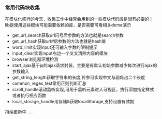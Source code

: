 ﻿### 常用代码块收集

在模块化盛行的今天，收集工作中经常会用到的一些模块代码段是很有必要的！
lib是使用这些模块可能需要依赖的库，是否需要可看相关dome演示

* get_url_search获取url问号后参数的方法也就是search参数
* get_url_hash获取url#后参数的方法也就是hash值
* word_limit实现input还可输入字数的限制提示
* input_clear实现input右边一个叉叉清除内容的模块
* browser浏览器环境检测
* start_ajax基于jq的ajax请求封装，主要是有默认初始参数减少每次进行ajax的参数输入
* get_string_length获取字符串的长度,传参可实现中文与圆角占二个长度
* common_regex_test常用正则判断汇总
* scroll_handle滚动监听实现,可用于监听元素进入可视区，执行添加指定样式或者执行相应函数
* local_storage_handle用存储&获取localStorage,支持设置有效期

持续更新中......